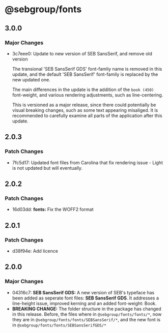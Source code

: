 # @sebgroup/fonts

## 3.0.0

### Major Changes

- 3c7eee0: Update to new version of SEB SansSerif, and remove old version

  The transional 'SEB SansSerif GDS' font-famliy name is removed in this update, and the default 'SEB SansSerif' font-family is replaced by the new updated one.

  The main differences in the update is the addition of the `book (450)` font-weight, and various rendering adjustments, such as line-centering.

  This is versioned as a major release, since there could potentially be visual breaking changes, such as some text appearing misaliged. It is recommended to carefully examine all parts of the application after this update.

## 2.0.3

### Patch Changes

- 7fc5d17: Updated font files from Carolina that fix rendering issue - Light is not updated but will eventually.

## 2.0.2

### Patch Changes

- 16d03dd: **fonts:** Fix the WOFF2 format

## 2.0.1

### Patch Changes

- d38f94e: Add licence

## 2.0.0

### Major Changes

- 04316c7: **SEB SansSerif GDS:** A new version of SEB's typeface has been added as seperate font files: **SEB SansSerif GDS**. It addresses a line-height issue, improved kerning and an added font-weight: Book.
- **BREAKING CHANGE:** The folder structure in the package has changed in this release. Before, the files where in `@sebgroup/fonts/fonts/*`, now they are in `@sebgroup/fonts/fonts/SEBSansSerif/*`, and the new font is in
  `@sebgroup/fonts/fonts/SEBSansSerifGDS/*`
